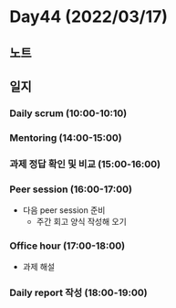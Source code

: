 # Day44 (2022/03/17)

## 노트

## 일지

### Daily scrum (10:00-10:10)

### Mentoring (14:00-15:00)

### 과제 정답 확인 및 비교 (15:00-16:00)

### Peer session (16:00-17:00)

  * 다음 peer session 준비
    * 주간 회고 양식 작성해 오기

### Office hour (17:00-18:00)

  * 과제 해설

### Daily report 작성 (18:00-19:00)
